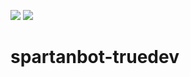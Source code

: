 [![](https://travis-ci.org/oipwg/spartanbot.svg?branch=master)](https://travis-ci.org/oipwg/spartanbot)
[![](https://img.shields.io/npm/v/spartanbot.svg)](https://www.npmjs.com/package/spartanbot)
# spartanbot-truedev
